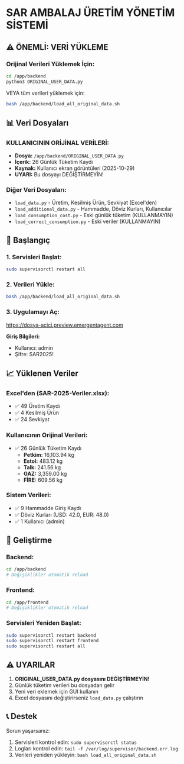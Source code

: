 # SAR AMBALAJ ÜRETİM YÖNETİM SİSTEMİ

## ⚠️ ÖNEMLİ: VERİ YÜKLEME

### Orijinal Verileri Yüklemek İçin:

```bash
cd /app/backend
python3 ORIGINAL_USER_DATA.py
```

VEYA tüm verileri yüklemek için:

```bash
bash /app/backend/load_all_original_data.sh
```

## 📊 Veri Dosyaları

### KULLANICININ ORİJİNAL VERİLERİ:
- **Dosya:** `/app/backend/ORIGINAL_USER_DATA.py`
- **İçerik:** 26 Günlük Tüketim Kaydı
- **Kaynak:** Kullanıcı ekran görüntüleri (2025-10-29)
- **UYARI:** Bu dosyayı DEĞİŞTİRMEYİN!

### Diğer Veri Dosyaları:
- `load_data.py` - Üretim, Kesilmiş Ürün, Sevkiyat (Excel'den)
- `load_additional_data.py` - Hammadde, Döviz Kurları, Kullanıcılar
- `load_consumption_cost.py` - Eski günlük tüketim (KULLANMAYIN)
- `load_correct_consumption.py` - Eski veriler (KULLANMAYIN)

## 🚀 Başlangıç

### 1. Servisleri Başlat:
```bash
sudo supervisorctl restart all
```

### 2. Verileri Yükle:
```bash
bash /app/backend/load_all_original_data.sh
```

### 3. Uygulamayı Aç:
https://dosya-acici.preview.emergentagent.com

**Giriş Bilgileri:**
- Kullanıcı: admin
- Şifre: SAR2025!

## 📈 Yüklenen Veriler

### Excel'den (SAR-2025-Veriler.xlsx):
- ✅ 49 Üretim Kaydı
- ✅ 4 Kesilmiş Ürün
- ✅ 24 Sevkiyat

### Kullanıcının Orijinal Verileri:
- ✅ 26 Günlük Tüketim Kaydı
  - **Petkim:** 16,103.94 kg
  - **Estol:** 483.12 kg
  - **Talk:** 241.56 kg
  - **GAZ:** 3,359.00 kg
  - **FİRE:** 609.56 kg

### Sistem Verileri:
- ✅ 9 Hammadde Giriş Kaydı
- ✅ Döviz Kurları (USD: 42.0, EUR: 48.0)
- ✅ 1 Kullanıcı (admin)

## 🔧 Geliştirme

### Backend:
```bash
cd /app/backend
# Değişiklikler otomatik reload
```

### Frontend:
```bash
cd /app/frontend
# Değişiklikler otomatik reload
```

### Servisleri Yeniden Başlat:
```bash
sudo supervisorctl restart backend
sudo supervisorctl restart frontend
sudo supervisorctl restart all
```

## ⚠️ UYARILAR

1. **ORIGINAL_USER_DATA.py dosyasını DEĞİŞTİRMEYİN!**
2. Günlük tüketim verileri bu dosyadan gelir
3. Yeni veri eklemek için GUI kullanın
4. Excel dosyasını değiştirirseniz `load_data.py` çalıştırın

## 📞 Destek

Sorun yaşarsanız:
1. Servisleri kontrol edin: `sudo supervisorctl status`
2. Logları kontrol edin: `tail -f /var/log/supervisor/backend.err.log`
3. Verileri yeniden yükleyin: `bash load_all_original_data.sh`
